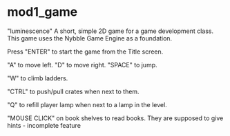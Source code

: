 # mod1_game
"luminescence"
A short, simple 2D game for a game development class. This game uses the Nybble Game Engine as a foundation.

Press "ENTER" to start the game from the Title screen.

"A" to move left.
"D" to move right.
"SPACE" to jump.

"W" to climb ladders.

"CTRL" to push/pull crates when next to them.

"Q" to refill player lamp when next to a lamp in the level.

"MOUSE CLICK" on book shelves to read books. They are supposed to give hints - incomplete feature
